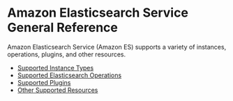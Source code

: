 # Amazon Elasticsearch Service General Reference<a name="aes-genref"></a>

 Amazon Elasticsearch Service \(Amazon ES\) supports a variety of instances, operations, plugins, and other resources\.


+ [Supported Instance Types](aes-supported-instance-types.md)
+ [Supported Elasticsearch Operations](aes-supported-es-operations.md)
+ [Supported Plugins](aes-supported-plugins.md)
+ [Other Supported Resources](aes-supported-resources.md)